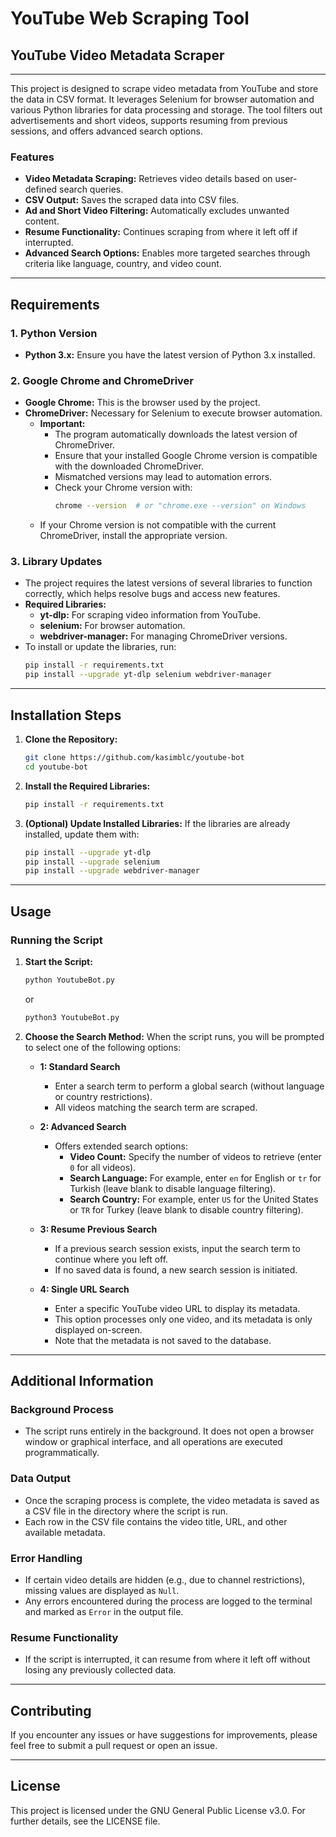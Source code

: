 # YouTube Web Scraping Tool
## YouTube Video Metadata Scraper

---

This project is designed to scrape video metadata from YouTube and store the data in CSV format. It leverages Selenium for browser automation and various Python libraries for data processing and storage. The tool filters out advertisements and short videos, supports resuming from previous sessions, and offers advanced search options.

### Features
- **Video Metadata Scraping:** Retrieves video details based on user-defined search queries.
- **CSV Output:** Saves the scraped data into CSV files.
- **Ad and Short Video Filtering:** Automatically excludes unwanted content.
- **Resume Functionality:** Continues scraping from where it left off if interrupted.
- **Advanced Search Options:** Enables more targeted searches through criteria like language, country, and video count.

---

## Requirements

### 1. Python Version
- **Python 3.x:** Ensure you have the latest version of Python 3.x installed.

### 2. Google Chrome and ChromeDriver
- **Google Chrome:** This is the browser used by the project.
- **ChromeDriver:** Necessary for Selenium to execute browser automation.
  - **Important:**
    - The program automatically downloads the latest version of ChromeDriver.
    - Ensure that your installed Google Chrome version is compatible with the downloaded ChromeDriver.
    - Mismatched versions may lead to automation errors.
    - Check your Chrome version with:
      ```sh
      chrome --version  # or "chrome.exe --version" on Windows
      ```
  - If your Chrome version is not compatible with the current ChromeDriver, install the appropriate version.

### 3. Library Updates
- The project requires the latest versions of several libraries to function correctly, which helps resolve bugs and access new features.
- **Required Libraries:**
  - **yt-dlp:** For scraping video information from YouTube.
  - **selenium:** For browser automation.
  - **webdriver-manager:** For managing ChromeDriver versions.
- To install or update the libraries, run:
    ```sh
    pip install -r requirements.txt
    pip install --upgrade yt-dlp selenium webdriver-manager
    ```

---

## Installation Steps

1. **Clone the Repository:**
    ```sh
    git clone https://github.com/kasimblc/youtube-bot
    cd youtube-bot
    ```

2. **Install the Required Libraries:**
    ```sh
    pip install -r requirements.txt
    ```

3. **(Optional) Update Installed Libraries:**
    If the libraries are already installed, update them with:
    ```sh
    pip install --upgrade yt-dlp
    pip install --upgrade selenium
    pip install --upgrade webdriver-manager
    ```

---

## Usage

### Running the Script

1. **Start the Script:**
    ```sh
    python YoutubeBot.py
    ```
    or
    ```sh
    python3 YoutubeBot.py
    ```

2. **Choose the Search Method:**
   When the script runs, you will be prompted to select one of the following options:
   - **1: Standard Search**  
     - Enter a search term to perform a global search (without language or country restrictions).
     - All videos matching the search term are scraped.
   
   - **2: Advanced Search**  
     - Offers extended search options:
       - **Video Count:** Specify the number of videos to retrieve (enter `0` for all videos).
       - **Search Language:** For example, enter `en` for English or `tr` for Turkish (leave blank to disable language filtering).
       - **Search Country:** For example, enter `US` for the United States or `TR` for Turkey (leave blank to disable country filtering).
   
   - **3: Resume Previous Search**  
     - If a previous search session exists, input the search term to continue where you left off.
     - If no saved data is found, a new search session is initiated.
   
   - **4: Single URL Search**  
     - Enter a specific YouTube video URL to display its metadata.
     - This option processes only one video, and its metadata is only displayed on-screen.
     - Note that the metadata is not saved to the database.

---

## Additional Information

### Background Process
- The script runs entirely in the background. It does not open a browser window or graphical interface, and all operations are executed programmatically.

### Data Output
- Once the scraping process is complete, the video metadata is saved as a CSV file in the directory where the script is run.
- Each row in the CSV file contains the video title, URL, and other available metadata.

### Error Handling
- If certain video details are hidden (e.g., due to channel restrictions), missing values are displayed as `Null`.
- Any errors encountered during the process are logged to the terminal and marked as `Error` in the output file.

### Resume Functionality
- If the script is interrupted, it can resume from where it left off without losing any previously collected data.

---

## Contributing
If you encounter any issues or have suggestions for improvements, please feel free to submit a pull request or open an issue.

---

## License
This project is licensed under the GNU General Public License v3.0. For further details, see the LICENSE file.
